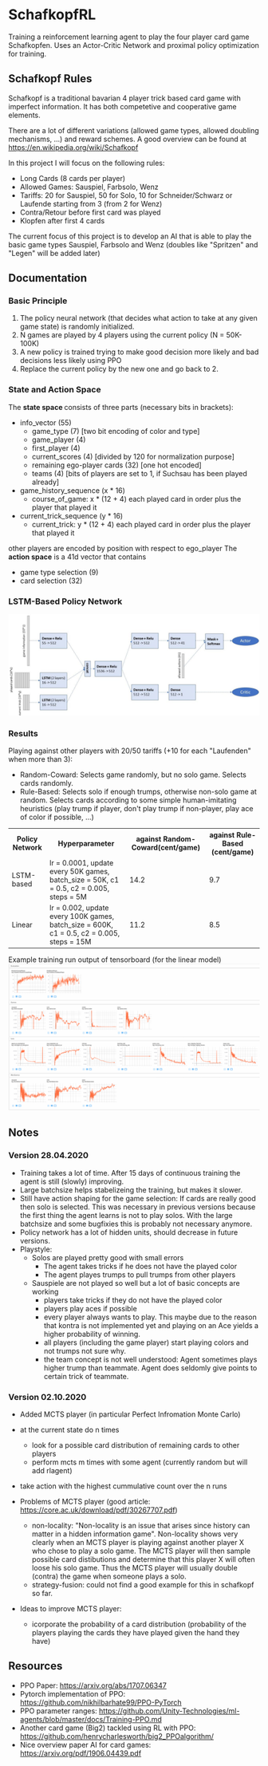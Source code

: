 # SchafkopfRL

Training a reinforcement learning agent to play the four player card game Schafkopfen. Uses an Actor-Critic Network and proximal policy optimization for training.

## Schafkopf Rules
Schafkopf is a traditional bavarian 4 player trick based card game with imperfect information. It has both competetive and cooperative game elements.

There are a lot of different variations (allowed game types, allowed doubling mechanisms, ...) and reward schemes. A good overview can be found at https://en.wikipedia.org/wiki/Schafkopf

In this project I will focus on the following rules:
- Long Cards (8 cards per player)
- Allowed Games: Sauspiel, Farbsolo, Wenz
- Tariffs: 20 for Sauspiel, 50 for Solo, 10 for Schneider/Schwarz or Laufende starting from 3 (from 2 for Wenz)
- Contra/Retour before first card was played
- Klopfen after first 4 cards

The current focus of this project is to develop an AI that is able to play the basic game types Sauspiel, Farbsolo and Wenz (doubles like "Spritzen" and "Legen" will be added later) 

## Documentation
### Basic Principle

1. The policy neural network (that decides what action to take at any given game state) is randomly initialized.
2. N games are played by 4 players using the current policy (N = 50K-100K)
3. A new policy is trained trying to make good decision more likely and bad decisions less likely using PPO
4. Replace the current policy by the new one and go back to 2.

<!--### Class Overview
Find the most imporatant classes for the training process below.

<img src="documentation/class_diagram.jpg">-->

### State and Action Space

The <b>state space </b> consists of three parts (necessary bits in brackets):

- info_vector (55)
  - game_type (7) [two bit encoding of color and type]
  - game_player (4)
  - first_player (4)
  - current_scores (4) [divided by 120 for normalization purpose]
  - remaining ego-player cards (32) [one hot encoded]
  - teams (4) [bits of players are set to 1, if Suchsau has been played already]
- game_history_sequence (x * 16)
    - course_of_game: x * (12 + 4) each played card in order plus the player that played it
- current_trick_sequence (y * 16)
    - current_trick: y * (12 + 4) each played card in order plus the player that played it

other players are encoded by position with respect to ego_player
The <b>action space</b> is a 41d vector that contains

- game type selection (9)
- card selection (32)

### LSTM-Based Policy Network
<img src="documentation/network.jpg">

### Results
Playing against other players with 20/50 tariffs (+10 for each "Laufenden" when more than 3):
- Random-Coward: Selects game randomly, but no solo game. Selects cards randomly.
- Rule-Based: Selects solo if enough trumps, otherwise non-solo game at random. Selects cards according to some simple human-imitating heuristics (play trump if player, don't play trump if non-player, play ace of color if possible, ...)

<table>
    <tr>
        <th>Policy Network</th>
        <th>Hyperparameter</th>
        <th>against Random-Coward(cent/game)</th>
        <th>against Rule-Based (cent/game)</th>
    </tr>
    <tr>
        <td>LSTM-based</td>
        <td>lr = 0.0001, update every 50K games, batch_size = 50K, c1 = 0.5, c2 = 0.005, steps = 5M</td>
        <td>14.2</td>
        <td>9.7</td>
    </tr>
    <tr>
        <td>Linear</td>
        <td>lr = 0.002, update every 100K games, batch_size = 600K, c1 = 0.5, c2 = 0.005, steps = 15M</td>
        <td>11.2</td>
        <td>8.5</td>
    </tr>
</table>

Example training run output of tensorboard (for the linear model)
<img src="documentation/example_run.png">

## Notes
### Version 28.04.2020
- Training takes a lot of time. After 15 days of continuous training the agent is still (slowly) improving.
- Large batchsize helps stabelizeing the training, but makes it slower. 
- Still have action shaping for the game selection: If cards are really good then solo is selected.
This was necessary in previous versions because the first thing the agent learns is not to play solos. With the large batchsize and some bugfixies this is probably not necessary anymore.
- Policy network has a lot of hidden units, should decrease in future versions.
- Playstyle:
  - Solos are played pretty good with small errors
     - The agent takes tricks if he does not have the played color
     - The agent playes trumps to pull trumps from other players
  - Sauspiele are not played so well but a lot of basic concepts are working
    - players take tricks if they do not have the played color
    - players play aces if possible
    - every player always wants to play. This maybe due to the reason that kontra is not implemented yet and playing on an Ace yields a higher probability of winning.
    - all players (including the game player) start playing colors and not trumps not sure why.
    - the team concept is not well understood: Agent sometimes plays higher trump than teammate. Agent does seldomly give points to certain trick of teammate.

### Version 02.10.2020
 - Added MCTS player (in particular Perfect Infromation Monte Carlo)
  - at the current state do n times
    - look for a possible card distribution of remaining cards to other players
    - perform mcts m times with some agent (currently random but will add rlagent)
  - take action with the highest cummulative count over the n runs
 
 - Problems of MCTS player (good article: https://core.ac.uk/download/pdf/30267707.pdf)
    - non-locality: "Non-locality is an issue that arises since history can matter in a hidden information game". Non-locality shows very clearly when an MCTS player is playing against another player X who chose to play a solo game. The MCTS player will then sample possible card distibutions and determine that this player X will often loose his solo game. Thus the MCTS player will usually double (contra) the game when someone plays a solo.
    - strategy-fusion: could not find a good example for this in schafkopf so far.

 - Ideas to improve MCTS player:
   - icorporate the probability of a card distribution (probability of the players playing the cards they have played given the hand they have)
   
## Resources
- PPO Paper: https://arxiv.org/abs/1707.06347
- Pytorch implementation of PPO: https://github.com/nikhilbarhate99/PPO-PyTorch
- PPO parameter ranges: https://github.com/Unity-Technologies/ml-agents/blob/master/docs/Training-PPO.md
- Another card game (Big2) tackled using RL with PPO: https://github.com/henrycharlesworth/big2_PPOalgorithm/
- Nice overview paper AI for card games: https://arxiv.org/pdf/1906.04439.pdf

